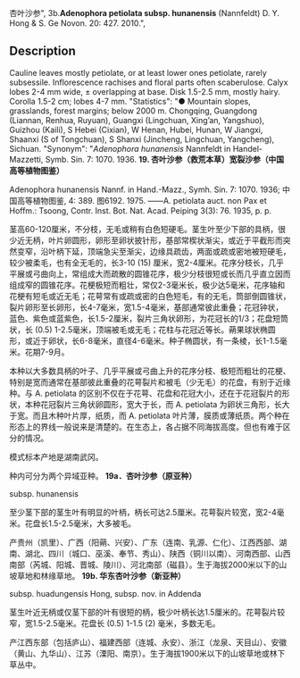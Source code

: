 杏叶沙参",
3b.**Adenophora petiolata subsp. hunanensis** (Nannfeldt) D. Y. Hong & S. Ge Novon. 20: 427. 2010.",

## Description
Cauline leaves mostly petiolate, or at least lower ones petiolate, rarely subsessile. Inflorescence rachises and floral parts often scaberulose. Calyx lobes 2-4 mm wide, ± overlapping at base. Disk 1.5-2.5 mm, mostly hairy. Corolla 1.5-2 cm; lobes 4-7 mm.
  "Statistics": "● Mountain slopes, grasslands, forest margins; below 2000 m. Chongqing, Guangdong (Liannan, Renhua, Ruyuan), Guangxi (Lingchuan, Xing’an, Yangshuo), Guizhou (Kaili), S Hebei (Cixian), W Henan, Hubei, Hunan, W Jiangxi, Shaanxi (S of Tongchuan), S Shanxi (Jincheng, Lingchuan, Yangcheng), Sichuan.
  "Synonym": "*Adenophora hunanensis* Nannfeldt in Handel-Mazzetti, Symb. Sin. 7: 1070. 1936.
**19. 杏叶沙参（救荒本草）宽裂沙参（中国高等植物图鉴）**

Adenophora hunanensis Nannf. in Hand.-Mazz., Symh. Sin. 7: 1070. 1936; 中国高等植物图鉴, 4: 389. 图6192. 1975. ——A. petiolata auct. non Pax et Hoffm.: Tsoong, Contr. Inst. Bot. Nat. Acad. Peiping 3(3): 76. 1935, p. p.

茎高60-120厘米，不分枝，无毛或稍有白色短硬毛。茎生叶至少下部的具柄，很少近无柄，叶片卵圆形，卵形至卵状披针形，基部常楔状渐尖，或近于平截形而突然变窄，沿叶柄下延，顶端急尖至渐尖，边缘具疏齿，两面或疏或密地被短硬毛，较少被柔毛，也有全无毛的，长3-10 (15) 厘米，宽2-4厘米。花序分枝长，几乎平展或弓曲向上，常组成大而疏散的圆锥花序，极少分枝很短或长而几乎直立因而组成窄的圆锥花序。花梗极短而粗壮，常仅2-3毫米长，极少达5毫米，花序轴和花梗有短毛或近无毛；花萼常有或疏或密的白色短毛，有的无毛，筒部倒圆锥状，裂片卵形至长卵形，长4-7毫米，宽1.5-4毫米，基部通常彼此重叠；花冠钟状，蓝色、紫色或蓝紫色，长1.5-2厘米，裂片三角状卵形，为花冠长的1/3；花盘短筒状，长 (0.5) 1-2.5毫米，顶端被毛或无毛；花柱与花冠近等长。蒴果球状椭圆形，或近于卵状，长6-8毫米，直径4-6毫米。种子椭圆状，有一条棱，长1-1.5毫米。花期7-9月。

本种以大多数具柄的叶子、几乎平展或弓曲上升的花序分枝、极短而粗壮的花梗、特别是宽而通常在基部彼此重叠的花萼裂片和被毛（少无毛）的花盘，有别于近缘种。与 A. petiolata 的区别不仅在于花萼、花盘和花冠大小，还在于花冠裂片的形状，本种花冠裂片三角状卵圆形，宽大于长，而 A. petiolata 为卵状三角形，长大于宽。而且木种叶片厚，纸质，而 A. petiolata 叶片薄，膜质或薄纸质。两个种在形态上的界线一般说来是清楚的。在生态上，各占据不同海拔高度。但也有难于区分的情况。

模式标本产地是湖南武冈。

种内可分为两个异域亚种。
**19a．杏叶沙参（原亚种）**

subsp. hunanensis

至少茎下部的茎生叶有明显的叶柄，柄长可达2.5厘米。花萼裂片较宽，宽2-4毫米。花盘长1.5-2.5毫米，大多被毛。

产贵州（凯里）、广西（阳蒴、兴安）、广东（连南、乳源、仁化）、江西西部、湖南、湖北、四川（城口、巫溪、奉节、秀山）、陕西（铜川以南）、河南西部、山西南部（芮城、阳城、晋城、陵川）、河北南部（磁县）。生于海拔2000米以下的山坡草地和林缘草地。
**19b. 华东杏叶沙参（新亚种）**

subsp. huadungensis Hong, subsp. nov. in Addenda

茎生叶近无柄或仅茎下部的叶有很短的柄，极少叶柄长达1.5厘米的。花萼裂片较窄，宽1.5-2.5毫米。花盘长 (0.5) 1-1.5 (2) 毫米，多数无毛。

产江西东部（包括庐山）、福建西部（连城、永安）、浙江（龙泉、天目山）、安徽（黄山、九华山）、江苏（溧阳、南京）。生于海拔1900米以下的山坡草地或林下草丛中。
